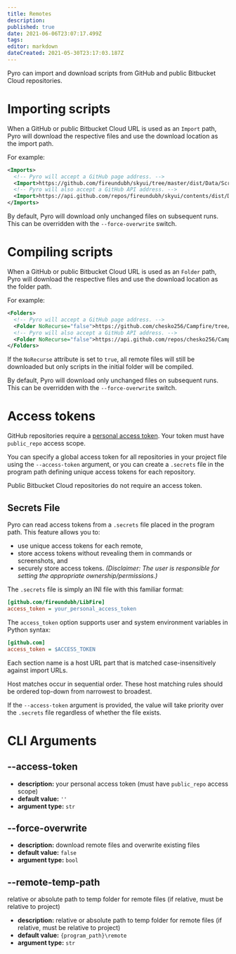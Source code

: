 ```yaml
---
title: Remotes
description: 
published: true
date: 2021-06-06T23:07:17.499Z
tags: 
editor: markdown
dateCreated: 2021-05-30T23:17:03.187Z
---
```



Pyro can import and download scripts from GitHub and public Bitbucket Cloud repositories.

# Importing scripts

When a GitHub or public Bitbucket Cloud URL is used as an `Import` path, Pyro will download the respective files and use the download location as the import path.

For example:

```xml
<Imports>
  <!-- Pyro will accept a GitHub page address. -->
  <Import>https://github.com/fireundubh/skyui/tree/master/dist/Data/Scripts/Source</Import>
  <!-- Pyro will also accept a GitHub API address. -->
  <Import>https://api.github.com/repos/fireundubh/skyui/contents/dist/Data/Scripts/Source?ref=master</Import>
</Imports>
```

By default, Pyro will download only unchanged files on subsequent runs. This can be overridden with the `--force-overwrite` switch.


# Compiling scripts

When a GitHub or public Bitbucket Cloud URL is used as an `Folder` path, Pyro will download the respective files and use the download location as the folder path.

For example:

```xml
<Folders>
  <!-- Pyro will accept a GitHub page address. -->
  <Folder NoRecurse="false">https://github.com/chesko256/Campfire/tree/master_fo4/Scripts/Source</Folder>
  <!-- Pyro will also accept a GitHub API address. -->
  <Folder NoRecurse="false">https://api.github.com/repos/chesko256/Campfire/contents/Scripts/Source?ref=master_fo4</Folder>
</Folders>
```

If the `NoRecurse` attribute is set to `true`, all remote files will still be downloaded but only scripts in the initial folder will be compiled.

By default, Pyro will download only unchanged files on subsequent runs. This can be overridden with the `--force-overwrite` switch.


# Access tokens

GitHub repositories require a [personal access token](https://help.github.com/en/github/authenticating-to-github/creating-a-personal-access-token-for-the-command-line). Your token must have `public_repo` access scope.

You can specify a global access token for all repositories in your project file using the `--access-token` argument, or you can create a `.secrets` file in the program path defining unique access tokens for each repository.

Public Bitbucket Cloud repositories do not require an access token.

## Secrets File

Pyro can read access tokens from a `.secrets` file placed in the program path. This feature allows you to:

- use unique access tokens for each remote,
- store access tokens without revealing them in commands or screenshots, and
- securely store access tokens. _(Disclaimer: The user is responsible for setting the appropriate ownership/permissions.)_

The `.secrets` file is simply an INI file with this familiar format:

```ini
[github.com/fireundubh/LibFire]
access_token = your_personal_access_token
```

The `access_token` option supports user and system environment variables in Python syntax:

```ini
[github.com]
access_token = $ACCESS_TOKEN
```

Each section name is a host URL part that is matched case-insensitively against import URLs.

Host matches occur in sequential order. These host matching rules should be ordered top-down from narrowest to broadest. 

If the `--access-token` argument is provided, the value will take priority over the `.secrets` file regardless of whether the file exists.


# CLI Arguments

## --access-token

- **description:** your personal access token (must have `public_repo` access scope)
- **default value:** `''`
- **argument type:** `str`

## --force-overwrite

- **description:** download remote files and overwrite existing files
- **default value:** `false`
- **argument type:** `bool`

## --remote-temp-path

relative or absolute path to temp folder for remote files (if relative, must be relative to project)

- **description:** relative or absolute path to temp folder for remote files (if relative, must be relative to project)
- **default value:** `{program_path}\remote`
- **argument type:** `str`
